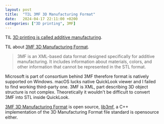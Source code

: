 ```yaml
---
layout: post
title:  "TIL 3MF 3D Manufacturing Format"
date:   2024-04-17 22:11:00 +0200
categories: ["3D printing", 3MF]
---
```

TIL [3D printing is called additive manufacturing](https://en.wikipedia.org/wiki/3D_printing).

TIL about [3MF 3D Manufacturing Format](https://en.wikipedia.org/wiki/3D_Manufacturing_Format).

> 3MF is an XML-based data format designed specifically for additive manufacturing. It includes information about materials, colors, and other information that cannot be represented in the STL format.

Microsoft is part of consortium behind 3MF therefore format is natively supported on Windows. macOS lucks native QuickLook viewer and I failed to find working third-party one. 3MF is XML, part describing 3D object structure is not complex. Theoretically it wouldn't be difficult to convert 3MF into STL inside QuickLook.

[3MF 3D Manufacturing Format](https://github.com/3MFConsortium/spec_core) is open source, [lib3mf](https://github.com/3MFConsortium/lib3mf), a C++ implementation of the 3D Manufacturing Format file standard is opensource either.
